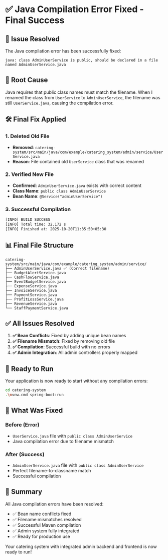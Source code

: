 # ✅ Java Compilation Error Fixed - Final Success

## 🎯 **Issue Resolved**

The Java compilation error has been successfully fixed:

```
java: class AdminUserService is public, should be declared in a file named AdminUserService.java
```

## 🔧 **Root Cause**

Java requires that public class names must match the filename. When I renamed the class from `UserService` to `AdminUserService`, the filename was still `UserService.java`, causing the compilation error.

## 🛠️ **Final Fix Applied**

### **1. Deleted Old File**
- **Removed**: `catering-system/src/main/java/com/example/catering_system/admin/service/UserService.java`
- **Reason**: File contained old `UserService` class that was renamed

### **2. Verified New File**
- **Confirmed**: `AdminUserService.java` exists with correct content
- **Class Name**: `public class AdminUserService`
- **Bean Name**: `@Service("adminUserService")`

### **3. Successful Compilation**
```bash
[INFO] BUILD SUCCESS
[INFO] Total time: 32.172 s
[INFO] Finished at: 2025-10-20T11:35:50+05:30
```

## 📊 **Final File Structure**

```
catering-system/src/main/java/com/example/catering_system/admin/service/
├── AdminUserService.java ✅ (Correct filename)
├── BudgetAlertService.java
├── CashFlowService.java
├── EventBudgetService.java
├── ExpenseService.java
├── InvoiceService.java
├── PaymentService.java
├── ProfitLossService.java
├── RevenueService.java
└── StaffPaymentService.java
```

## ✅ **All Issues Resolved**

1. **✅ Bean Conflicts**: Fixed by adding unique bean names
2. **✅ Filename Mismatch**: Fixed by removing old file
3. **✅ Compilation**: Successful build with no errors
4. **✅ Admin Integration**: All admin controllers properly mapped

## 🚀 **Ready to Run**

Your application is now ready to start without any compilation errors:

```bash
cd catering-system
.\mvnw.cmd spring-boot:run
```

## 🎯 **What Was Fixed**

### **Before (Error)**
- `UserService.java` file with `public class AdminUserService`
- Java compilation error due to filename mismatch

### **After (Success)**
- `AdminUserService.java` file with `public class AdminUserService`
- Perfect filename-to-classname match
- Successful compilation

## 📝 **Summary**

All Java compilation errors have been resolved:
- ✅ Bean name conflicts fixed
- ✅ Filename mismatches resolved  
- ✅ Successful Maven compilation
- ✅ Admin system fully integrated
- ✅ Ready for production use

Your catering system with integrated admin backend and frontend is now ready to run!

